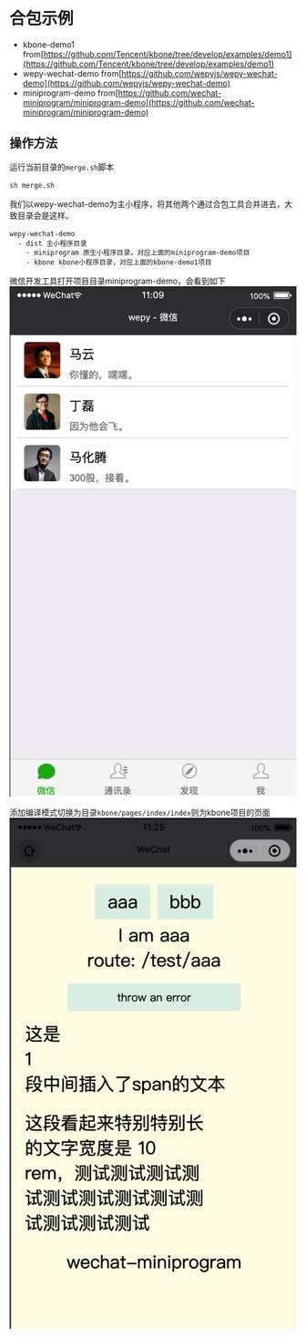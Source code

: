 # 合包示例

- kbone-demo1 from[https://github.com/Tencent/kbone/tree/develop/examples/demo1](https://github.com/Tencent/kbone/tree/develop/examples/demo1)
- wepy-wechat-demo from[https://github.com/wepyjs/wepy-wechat-demo](https://github.com/wepyjs/wepy-wechat-demo)
- miniprogram-demo from[https://github.com/wechat-miniprogram/miniprogram-demo](https://github.com/wechat-miniprogram/miniprogram-demo)

## 操作方法
运行当前目录的`merge.sh`脚本

```bash
sh merge.sh
```

我们以wepy-wechat-demo为主小程序，将其他两个通过合包工具合并进去，大致目录会是这样。

```bash
wepy-wechat-demo
  - dist 主小程序目录
    - miniprogram 原生小程序目录，对应上面的miniprogram-demo项目
    - kbone kbone小程序目录，对应上面的kbone-demo1项目
```

微信开发工具打开项目目录miniprogram-demo，会看到如下
![wepy](./picture/1.png)

添加编译模式切换为目录`kbone/pages/index/index`则为kbone项目的页面
![kbone](./picture/2.png)


